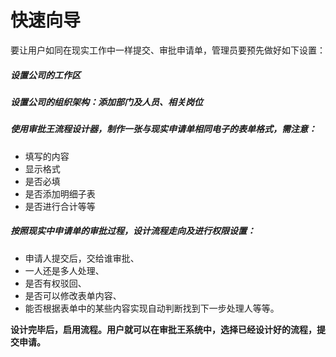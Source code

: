 # 快速向导
要让用户如同在现实工作中一样提交、审批申请单，管理员要预先做好如下设置：

##### 设置公司的工作区
##### 设置公司的组织架构：添加部门及人员、相关岗位
##### 使用审批王流程设计器，制作一张与现实申请单相同电子的表单格式，需注意：
- 填写的内容
- 显示格式
- 是否必填
- 是否添加明细子表
- 是否进行合计等等

##### 按照现实中申请单的审批过程，设计流程走向及进行权限设置：
- 申请人提交后，交给谁审批、
- 一人还是多人处理、
- 是否有权驳回、
- 是否可以修改表单内容、
- 能否根据表单中的某些内容实现自动判断找到下一步处理人等等。

**设计完毕后，启用流程。用户就可以在审批王系统中，选择已经设计好的流程，提交申请。**
